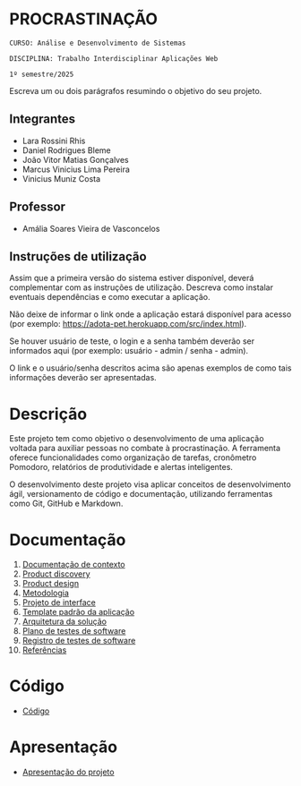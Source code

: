 # PROCRASTINAÇÃO

`CURSO: Análise e Desenvolvimento de Sistemas`

`DISCIPLINA: Trabalho Interdisciplinar Aplicações Web`

`1º semestre/2025`

Escreva um ou dois parágrafos resumindo o objetivo do seu projeto.

## Integrantes

* Lara Rossini Rhis
* Daniel Rodrigues Bleme
* João Vitor Matias Gonçalves
* Marcus Vinicius Lima Pereira
* Vinicius Muniz Costa

## Professor

* Amália Soares Vieira de Vasconcelos

## Instruções de utilização

Assim que a primeira versão do sistema estiver disponível, deverá complementar com as instruções de utilização. Descreva como instalar eventuais dependências e como executar a aplicação.

Não deixe de informar o link onde a aplicação estará disponível para acesso (por exemplo: https://adota-pet.herokuapp.com/src/index.html).

Se houver usuário de teste, o login e a senha também deverão ser informados aqui (por exemplo: usuário - admin / senha - admin).

O link e o usuário/senha descritos acima são apenas exemplos de como tais informações deverão ser apresentadas.

# Descrição

Este projeto tem como objetivo o desenvolvimento de uma aplicação voltada para auxiliar pessoas no combate à procrastinação. A ferramenta oferece funcionalidades como organização de tarefas, cronômetro Pomodoro, relatórios de produtividade e alertas inteligentes.

O desenvolvimento deste projeto visa aplicar conceitos de desenvolvimento ágil, versionamento de código e documentação, utilizando ferramentas como Git, GitHub e Markdown.

# Documentação

<ol>
<li><a href="docs/01-Contexto.md"> Documentação de contexto</a></li>
<li><a href="docs/02-Product-discovery.md"> Product discovery</a></li>
<li><a href="docs/03-Product-design.md"> Product design</a></li>
<li><a href="docs/04-Metodologia.md"> Metodologia</a></li>
<li><a href="docs/05-Projeto-interface.md"> Projeto de interface</a></li>
<li><a href="docs/06-Template-padrao.md"> Template padrão da aplicação</a></li>
<li><a href="docs/07-Arquitetura-solucao.md"> Arquitetura da solução</a></li>
<li><a href="docs/08-Plano-testes-software.md"> Plano de testes de software</a></li>
<li><a href="docs/09-Registro-testes-software.md"> Registro de testes de software</a></li>
<li><a href="docs/10-Referencias.md"> Referências</a></li>
</ol>

# Código

* <a href="src/README.md">Código</a>

# Apresentação

* <a href="presentation/README.md">Apresentação do projeto</a>


